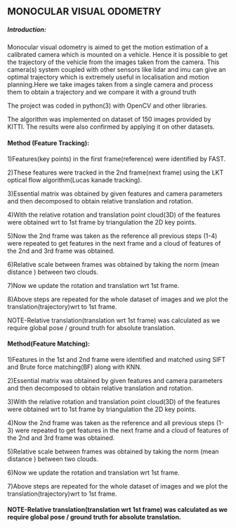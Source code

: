 ## MONOCULAR VISUAL ODOMETRY


##### Introduction:

Monocular visual odometry is aimed to get the motion estimation of a calibrated camera which is mounted on a vehicle. Hence it is possible to get the trajectory of the vehicle from the images taken from the camera.
This camera(s) system coupled with other sensors like lidar and imu can give an optimal trajectory which is extremely useful in localisation and motion planning.Here we take images taken from a single camera and process them to obtain a trajectory and we compare it with a ground truth

The project was coded in python(3) with OpenCV and other libraries.

The algorithm was implemented on dataset of 150 images provided by KITTI. The results were also confirmed by applying it on other datasets.   

#### Method (Feature Tracking):

1)Features(key points) in the first frame(reference) were identified by FAST.

2)These features were tracked in the 2nd frame(next frame) using the LKT optical flow algorithm(Lucas kanade tracking).

3)Essential matrix was obtained by given features and camera parameters and then decomposed to obtain relative translation and rotation.

4)With the relative rotation and translation point cloud(3D) of the features were obtained wrt to 1st frame by triangulation the 2D key points.

5)Now the 2nd frame was taken as the reference all previous steps (1-4) were repeated to get features in the next frame and a cloud of features of the 2nd and 3rd frame was obtained.

6)Relative scale between frames was obtained by taking the norm (mean distance ) between two clouds.

7)Now we update the rotation and translation wrt 1st frame.

8)Above steps are repeated for the whole dataset of images and we plot the translation(trajectory)wrt to 1st frame.

NOTE-Relative translation(translation wrt 1st frame) was calculated as we require global pose / ground truth for absolute translation.

#### Method(Feature Matching):
1)Features in the 1st and 2nd frame were identified and matched using SIFT and Brute force matching(BF) along with KNN.

2)Essential matrix was obtained by given features and camera parameters and then decomposed to obtain relative translation and rotation.

3)With the relative rotation and translation point cloud(3D) of the features were obtained wrt to 1st frame by triangulation the 2D key points.

4)Now the 2nd frame was taken as the reference and all previous steps (1-3) were repeated to get features in the next frame and a cloud of features of the 2nd and 3rd frame was obtained.

5)Relative scale between frames was obtained by taking the norm (mean distance ) between two clouds.

6)Now we update the rotation and translation wrt 1st frame.

7)Above steps are repeated for the whole dataset of images and we plot the translation(trajectory)wrt to 1st frame.


#### NOTE-Relative translation(translation wrt 1st frame) was calculated as we require global pose / ground truth for absolute translation.
